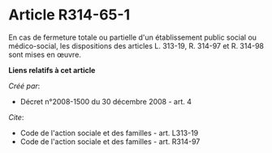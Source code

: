 # Article R314-65-1

En cas de fermeture totale ou partielle d'un établissement public social ou médico-social, les dispositions des articles L.
313-19, R. 314-97 et R. 314-98 sont mises en œuvre.

**Liens relatifs à cet article**

_Créé par_:

  - Décret n°2008-1500 du 30 décembre 2008 - art. 4

_Cite_:

  - Code de l'action sociale et des familles - art. L313-19
  - Code de l'action sociale et des familles - art. R314-97
